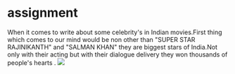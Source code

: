 # assignment
 When it comes to write about some celebrity's in 
Indian movies.First thing which comes to our mind would
be non other than "SUPER STAR RAJINIKANTH" and "SALMAN KHAN"
they are biggest stars of India.Not only with their acting 
but with their dialogue delivery they won thousands of
people's hearts .
 ![](image/rajinikanth_1547097026110.jpg)

